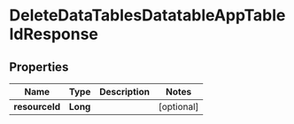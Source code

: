
# DeleteDataTablesDatatableAppTableIdResponse

## Properties
Name | Type | Description | Notes
------------ | ------------- | ------------- | -------------
**resourceId** | **Long** |  |  [optional]



